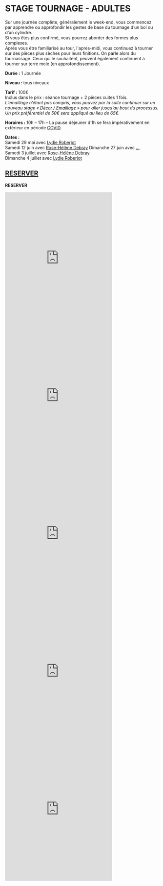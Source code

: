 # STAGE TOURNAGE - ADULTES  

Sur une journée complète, généralement le week-end, vous commencez par apprendre ou approfondir les gestes de base du tournage d’un bol ou d’un cylindre.  
Si vous êtes plus confirmé, vous pourrez aborder des formes plus complexes.  
Après vous être familiarisé au tour, l'après-midi, vous continuez à tourner sur des pièces plus sèches pour leurs finitions. On parle alors du tournassage. Ceux qui le souhaitent, peuvent également continuent à tourner sur terre mole (en approfondissement).  
 
**Durée :** 1 Journée 

**Niveau :** tous niveaux  

**Tarif :** 100€  
Inclus dans le prix : séance tournage + 2 pièces cuites 1 fois.  
_L’émaillage n’étant pas compris, vous pouvez par la suite continuer sur un nouveau stage [« Décor / Emaillage »](emaillage_adultes) pour aller jusqu’au bout du processus. Un prix préférentiel de 50€ sera appliqué au lieu de 65€._  


**Horaires :** 10h – 17h – La pause déjeuner d’1h se fera impérativement en extérieur en période [COVID](covid).  

**Dates :**  
Samedi 29 mai avec [Lydie Roberjot](intervenants_fansdeterre)  
Samedi 12 juin avec [Rose-Hélène Debray](intervenants_fansdeterre) 
Dimanche 27 juin avec [...](intervenants_fansdeterre)  
Samedi 3 juillet avec [Rose-Hélène Debray](intervenants_fansdeterre)  
Dimanche 4 juillet avec [Lydie Roberjot](intervenants_fansdeterre)  


## [RESERVER](https://www.helloasso.com/associations/fans-de-terre)  

**RESERVER**
<iframe id="haWidget" allowtransparency="true" src="https://www.helloasso.com/associations/fans-de-terre/evenements/stage-tournage-ceramique-6h/widget-vignette" style="width: 350px; height: 450px; border: none;"></iframe>
<iframe id="haWidget" allowtransparency="true" src="https://www.helloasso.com/associations/fans-de-terre/evenements/stage-tournage-ceramique-6h/widget-vignette" style="width: 350px; height: 450px; border: none;"></iframe>
<iframe id="haWidget" allowtransparency="true" src="https://www.helloasso.com/associations/fans-de-terre/evenements/stage-tournage-ceramique-6h/widget-vignette" style="width: 350px; height: 450px; border: none;"></iframe>
<iframe id="haWidget" allowtransparency="true" src="https://www.helloasso.com/associations/fans-de-terre/evenements/stage-tournage-ceramique-6h/widget-vignette" style="width: 350px; height: 450px; border: none;"></iframe>
<iframe id="haWidget" allowtransparency="true" src="https://www.helloasso.com/associations/fans-de-terre/evenements/stage-tournage-ceramique-6h/widget-vignette" style="width: 350px; height: 450px; border: none;"></iframe>
